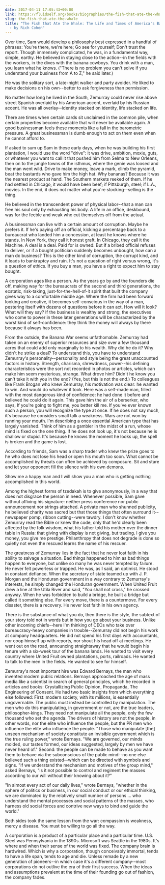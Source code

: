 ```yaml
---
date: 2017-04-11 17:05:43+00:00
link: https://fluidself.org/books/biographies/the-fish-that-ate-the-whale
slug: the-fish-that-ate-the-whale
title: "The Fish that Ate the Whale: The Life and Times of America's Banana King
  - by Rich Cohen"
---
```


Over time, Sam would develop a philosophy best expressed in a handful of phrases: You're there, we're here; Go see for yourself; Don't trust the report. Though immensely complicated, he was, in a fundamental way, simple, earthy. He believed in staying close to the action--in the fields with the workers, in the dives with the banana cowboys. You drink with a man, you learn what he knows. ("There is no problem you can't solve if you understand your business from A to Z," he said later.)

He was the solitary sort, a late-night walker and party avoider. He liked to make decisions on his own--better to ask forgiveness than permission.

No matter how long he lived in the South, Zemurray could never rise above street Spanish overlaid by his American accent, overlaid by his Russian accent. He was all overlay--identity stacked on identity, life stacked on life.

There are times when certain cards sit unclaimed in the common pile, when certain properties become available that will never be available again. A good businessman feels these moments like a fall in the barometric pressure. A great businessman is dumb enough to act on them even when he cannot afford to.

If asked to sum up Sam in these early days, when he was building his first plantation, I would use the word "drive": it was drive, ambition, moxie, guts, or whatever you want to call it that pushed him from Selma to New Orleans, then on to the jungle towns of the isthmus, where the genie was loosed and the man went wild. Drive to make money, leave a mark, climb the pyramid, beat the bastards who gave him the high hat. Why bananas? Because it was the nearest product at hand. The Southern markets reeked of them. If he had settled in Chicago, it would have been beef; if Pittsburgh, steel; if L.A., movies. In the end, it does not matter what you're stocking--selling is the thing.

He believed in the transcendent power of physical labor--that a man can free his soul only by exhausting his body. A life in an office, deskbound, was for the feeble and weak who cut themselves off from the actual.

A businessman can live with a certain amount of corruption. Maybe he prefers it. If he's paying off an official, kicking a percentage back to a bureaucrat who landed him a concession, at least he knows where he stands. In New York, they call it honest graft. In Chicago, they call it the Machine. A deal is a deal. Paid for is owned. But if a bribed official refuses to deliver, or if a bought politician suddenly becomes unbought, how can a man do business? This is the other kind of corruption, the corrupt kind, and it leads to bankruptcy and ruin. It's not a question of right versus wrong, it's a question of ethics. If you buy a man, you have a right to expect him to stay bought.

A corporation ages like a person. As the years go by and the founders die off, making way for the bureaucrats of the second and third generations, the ecstatic, risk-taking, just-for-the-hell-of-it spirit that built the company gives way to a comfortable middle age. Where the firm had been forward looking and creative, it becomes self-conscious in the way of a man, pestering itself with dozens of questions before it can act. How will it look? What will they say? If the business is wealthy and strong, the executives who come to power in these later generations will be characterized by the worst kind of self-confidence: they think the money will always by there because it always has been.

From the outside, the Banana War seems unfathomable. Zemurray had taken on an enemy of superior resources and size over a few thousand acres that could add only marginally to his wealth. Why did he do it? Why didn't he strike a deal? To understand this, you have to understand Zemurray's personality--personality and style being the great unaccounted factors in history. Strength, charisma, shrewdness, power--his defining characteristics were the sort not recorded in photos or articles, which can make him seem mysterious, strange. What drove him? Didn't he know you can't take it with you in the end? (Yes, but this is not the end.) To colleagues like Frank Brogan who knew Zemurray, his motivation was clear: he wanted to win. And would do whatever it took. Here was a self-made man, filled with the most dangerous kind of confidence: he had done it before and believed he could do it again. This gave him the air of a berserker, who says, If you're going to fight me, you better kill me. If you've ever known such a person, you will recognize the type at once. If he does not say much, it's because he considers small talk a weakness. Wars are not won by running your mouth. I'm describing a once essential American type that has largely vanished. Think of him as a gambler in the midst of a run, whose mind is fixed on the one thing. If he does not look up, it's not because he is shallow or stupid. It's because he knows the moment he looks up, the spell is broken and the game is lost.

According to friends, Sam was a sharp trader who knew the prize goes to he who does not lose his head or open his mouth too soon. What cannot be accomplished by threats can often be achieved by composure. Sit and stare and let your opponent fill the silence with his own demons.

Show me a happy man and I will show you a man who is getting nothing accomplished in this world.

Among the highest forms of tzedakah is to give anonymously, in a way that does not disgrace the person in need. Whenever possible, Sam gave without affixing his signature: neither press conference nor public announcement nor strings attached. A private man who shunned publicity, he believed charity was sacred but that those things that often surround it--newspaper pomp, ribbon cutting--were tawdry. I don't know whether Zemurray read the Bible or knew the code, only that he'd clearly been affected by the folk wisdom, what his father told his mother over the dinner table in Russia: that giving with display is not giving, but trading. I give you money, you give me prestige. Philanthropy that does not degrade is done so quietly not even the rescued learns the name of his rescuer.

The greatness of Zemurray lies in the fact that he never lost faith in his ability to salvage a situation. Bad things happened to him as bad things happen to everyone, but unlike so many he was never tempted by failure. He never felt powerless or trapped. He was, as I said, an optimist. He stood in constant defiance. When the secretary of state teamed up with J. P. Morgan and the Honduran government in a way contrary to Zemurray's interests, he simply changed the Honduran government. When United Fruit drew a line at the Utila River and said, "You shall not cross," he crossed anyway. When he was forbidden to build a bridge, he built a bridge but called it something else. For every move, there is a countermove. For every disaster, there is a recovery. He never lost faith in his own agency.

There is the substance of what you do, then there is the style, the subtext of your story told not in words but in how you go about your business. Unlike other incoming chiefs--here I'm thinking of CEOs who take over bureaucracy-heavy companies in trouble--Zemurray did not begin his work at company headquarters. He did not spend his first days with accountants, nor coop himself up with reports, nor shout his head off at meetings. He went out on the road, announcing straightaway that he would begin his tenure with a six-week tour of the banana lands. He wanted to visit every country where United Fruit owned plantations, ports, railroads. He wanted to talk to the men in the fields. He wanted to see for himself.

Zemurray's most important hire was Edward Bernays, the man who invented modern public relations. Bernays approached the age of mass media like a scientist in search of general principles, which he recorded in articles and books: Crystallizing Public Opinion, Propaganda, The Engineering of Consent. He had two basic insights from which everything else followed: First: modern society, with its millions, is essentially ungovernable. The public must instead be controlled by manipulation. The men who do this manipulating, in government or not, are the true leaders, philosopher-kings. They need not manipulate all the people, only the few thousand who set the agenda. The drivers of history are not the people, in other words, nor the elite who influence the people, but the PR men who influence the elite who influence the people. "Those who manipulate [the] unseen mechanism of society constitute an invisible government which is the true ruling power," wrote Bernays. "We are governed, our minds molded, our tastes formed, our ideas suggested, largely by men we have never heard of." Second: the people can be made to behave as you want them to behave via the subconscious of the public mind--no one else believed such a thing existed--which can be directed with symbols and signs. "If we understand the mechanism and motives of the group mind," asked Bernays, "is it not possible to control and regiment the masses according to our will without their knowing about it?"

"In almost every act of our daily lives," wrote Bernays, "whether in the sphere of politics or business, in our social conduct or our ethical thinking, we are dominated by the relatively small number of persons … who understand the mental processes and social patterns of the masses, who harness old social forces and contrive new ways to bind and guide the world."

Both sides took the same lesson from the war: compassion is weakness, mercy a disease. You must be willing to go all the way.

A corporation is a product of a particular place and a particular time. U.S. Steel was Pennsylvania in the 1890s. Microsoft was Seattle in the 1980s. It's where and when their sense of the world was fixed. The company brain is hardwired. Which is why a corporation, though conceivably immortal, tends to have a life span, tends to age and die. Unless remade by a new generation of pioneers--in which case it's a different company--most corporations do not outlive the era of their first success. When the ideas and assumptions prevalent at the time of their founding go out of fashion, the company fades.
